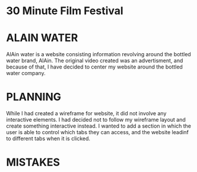 # 30 Minute Film Festival 

# ALAIN WATER 

AlAin water is a website consisting information revolving around the bottled water brand, AlAin. The original video created was an advertisment, and because of that, I have decided to center my website around the bottled water company. 

# PLANNING #

While I had created a wireframe for website, it did not involve any interactive elements. I had decided not to follow my wireframe layout and create something interactive instead. I wanted to add a section in which the user is able to control which tabs they can access, and the website leadinf to different tabs when it is clicked. 


# MISTAKES #
